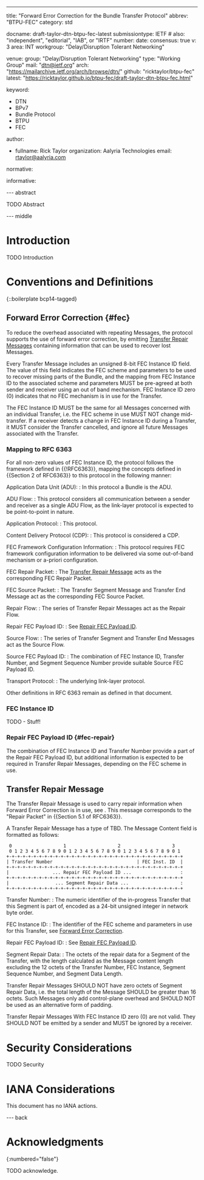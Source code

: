 ---

title: "Forward Error Correction for the Bundle Transfer Protocol"
abbrev: "BTPU-FEC"
category: std

docname: draft-taylor-dtn-btpu-fec-latest
submissiontype: IETF  # also: "independent", "editorial", "IAB", or "IRTF"
number:
date:
consensus: true
v: 3
area: INT
workgroup: "Delay/Disruption Tolerant Networking"

venue:
  group: "Delay/Disruption Tolerant Networking"
  type: "Working Group"
  mail: "dtn@ietf.org"
  arch: "https://mailarchive.ietf.org/arch/browse/dtn/"
  github: "ricktaylor/btpu-fec"
  latest: "https://ricktaylor.github.io/btpu-fec/draft-taylor-dtn-btpu-fec.html"

keyword:

- DTN
- BPv7
- Bundle Protocol
- BTPU
- FEC

author:

- fullname: Rick Taylor
  organization: Aalyria Technologies
  email: rtaylor@aalyria.com

normative:

informative:

--- abstract

TODO Abstract

--- middle

# Introduction

TODO Introduction

# Conventions and Definitions

{::boilerplate bcp14-tagged}

## Forward Error Correction {#fec}

To reduce the overhead associated with repeating Messages, the protocol supports the use of forward error correction, by emitting [Transfer Repair Messages](#transfer-repair-message) containing information that can be used to recover lost Messages.

Every Transfer Message includes an unsigned 8-bit FEC Instance ID field.  The value of this field indicates the FEC scheme and parameters to be used to recover missing parts of the Bundle, and the mapping from FEC Instance ID to the associated scheme and parameters MUST be pre-agreed at both sender and receiver using an out of band mechanism.  FEC Instance ID zero (0) indicates that no FEC mechanism is in use for the Transfer.

The FEC Instance ID MUST be the same for all Messages concerned with an individual Transfer, i.e. the FEC scheme in use MUST NOT change mid-transfer.  If a receiver detects a change in FEC Instance ID during a Transfer, it MUST consider the Transfer cancelled, and ignore all future Messages associated with the Transfer.

### Mapping to RFC 6363

For all non-zero values of FEC Instance ID, the protocol follows the framework defined in {{!RFC6363}}, mapping the concepts defined in {{Section 2 of RFC6363}} to this protocol in the following manner:

Application Data Unit (ADU):
: In this protocol a Bundle is the ADU.

ADU Flow:
: This protocol considers all communication between a sender and receiver as a single ADU Flow, as the link-layer protocol is expected to be point-to-point in nature.

Application Protocol:
: This protocol.

Content Delivery Protocol (CDP):
: This protocol is considered a CDP.

FEC Framework Configuration Information:
: This protocol requires FEC framework configuration information to be delivered via some out-of-band mechanism or a-priori configuration.

FEC Repair Packet:
: The [Transfer Repair Message](#transfer-repair-message) acts as the corresponding FEC Repair Packet.

FEC Source Packet:
: The Transfer Segment Message and Transfer End Message act as the corresponding FEC Source Packet.

Repair Flow:
: The series of Transfer Repair Messages act as the Repair Flow.

Repair FEC Payload ID:
: See [Repair FEC Payload ID](#fec-repair).

Source Flow:
: The series of Transfer Segment and Transfer End Messages act as the Source Flow.

Source FEC Payload ID:
: The combination of FEC Instance ID, Transfer Number, and Segment Sequence Number provide suitable Source FEC Payload ID.

Transport Protocol:
: The underlying link-layer protocol.

Other definitions in RFC 6363 remain as defined in that document.

### FEC Instance ID

TODO - Stuff!

### Repair FEC Payload ID {#fec-repair}

The combination of FEC Instance ID and Transfer Number provide a part of the Repair FEC Payload ID, but additional information is expected to be required in Transfer Repair Messages, depending on the FEC scheme in use.

## Transfer Repair Message

The Transfer Repair Message is used to carry repair information when Forward Error Correction is in use, see [](#fec).  This message corresponds to the "Repair Packet" in {{Section 5.1 of RFC6363}}.

A Transfer Repair Message has a type of TBD. The Message Content field is formatted as follows:

     0                   1                   2                   3
     0 1 2 3 4 5 6 7 8 9 0 1 2 3 4 5 6 7 8 9 0 1 2 3 4 5 6 7 8 9 0 1
    +-+-+-+-+-+-+-+-+-+-+-+-+-+-+-+-+-+-+-+-+-+-+-+-+-+-+-+-+-+-+-+-+
    | Transfer Number                               | FEC Inst. ID  |
    +-+-+-+-+-+-+-+-+-+-+-+-+-+-+-+-+-+-+-+-+-+-+-+-+-+-+-+-+-+-+-+-+
    |                ... Repair FEC Payload ID ...                  :
    +-+-+-+-+-+-+-+-+-+-+-+-+-+-+-+-+-+-+-+-+-+-+-+-+-+-+-+-+-+-+-+-+
    |                 ... Segment Repair Data ...                   :
    +-+-+-+-+-+-+-+-+-+-+-+-+-+-+-+-+-+-+-+-+-+-+-+-+-+-+-+-+-+-+-+-+

Transfer Number:
: The numeric identifier of the in-progress Transfer that this Segment is part of, encoded as a 24-bit unsigned integer in network byte order.

FEC Instance ID:
: The identifier of the FEC scheme and parameters in use for this Transfer, see [Forward Error Correction](#fec).

Repair FEC Payload ID:
: See [Repair FEC Payload ID](#fec-repair).

Segment Repair Data:
: The octets of the repair data for a Segment of the Transfer, with the length calculated as the Message content length excluding the 12 octets of the Transfer Number, FEC Instance, Segment Sequence Number, and Segment Data Length.

Transfer Repair Messages SHOULD NOT have zero octets of Segment Repair Data, i.e. the total length of the Message SHOULD be greater than 16 octets.  Such Messages only add control-plane overhead and SHOULD NOT be used as an alternative form of padding.

Transfer Repair Messages With FEC Instance ID zero (0) are not valid.  They SHOULD NOT be emitted by a sender and MUST be ignored by a receiver.

# Security Considerations

TODO Security

# IANA Considerations

This document has no IANA actions.

--- back

# Acknowledgments

{:numbered="false"}

TODO acknowledge.
